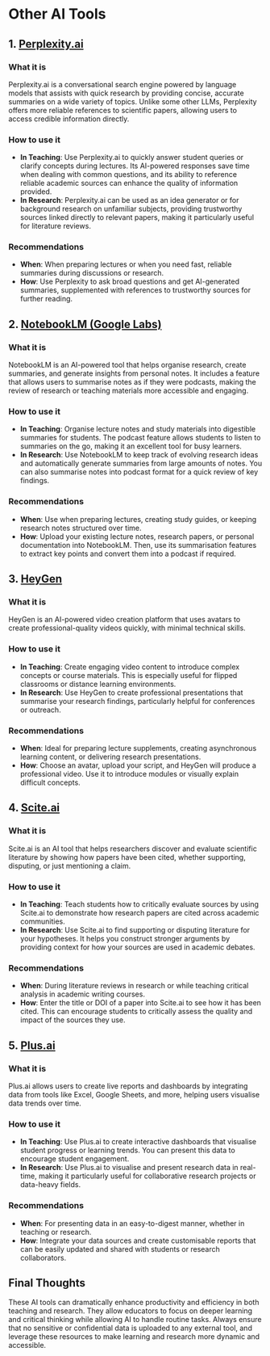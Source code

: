 # Other AI Tools 


## 1. [Perplexity.ai](https://www.perplexity.ai)

### What it is
Perplexity.ai is a conversational search engine powered by language models that assists with quick research by providing concise, accurate summaries on a wide variety of topics. Unlike some other LLMs, Perplexity offers more reliable references to scientific papers, allowing users to access credible information directly.

### How to use it
- **In Teaching**: Use Perplexity.ai to quickly answer student queries or clarify concepts during lectures. Its AI-powered responses save time when dealing with common questions, and its ability to reference reliable academic sources can enhance the quality of information provided.
- **In Research**: Perplexity.ai can be used as an idea generator or for background research on unfamiliar subjects, providing trustworthy sources linked directly to relevant papers, making it particularly useful for literature reviews.

### Recommendations
- **When**: When preparing lectures or when you need fast, reliable summaries during discussions or research.
- **How**: Use Perplexity to ask broad questions and get AI-generated summaries, supplemented with references to trustworthy sources for further reading.



## 2. [NotebookLM (Google Labs)](https://www.notebooklm.google/)

### What it is
NotebookLM is an AI-powered tool that helps organise research, create summaries, and generate insights from personal notes. It includes a feature that allows users to summarise notes as if they were podcasts, making the review of research or teaching materials more accessible and engaging.

### How to use it
- **In Teaching**: Organise lecture notes and study materials into digestible summaries for students. The podcast feature allows students to listen to summaries on the go, making it an excellent tool for busy learners.
- **In Research**: Use NotebookLM to keep track of evolving research ideas and automatically generate summaries from large amounts of notes. You can also summarise notes into podcast format for a quick review of key findings.

### Recommendations
- **When**: Use when preparing lectures, creating study guides, or keeping research notes structured over time.
- **How**: Upload your existing lecture notes, research papers, or personal documentation into NotebookLM. Then, use its summarisation features to extract key points and convert them into a podcast if required.



## 3. [HeyGen](https://www.heygen.com)

### What it is
HeyGen is an AI-powered video creation platform that uses avatars to create professional-quality videos quickly, with minimal technical skills.

### How to use it
- **In Teaching**: Create engaging video content to introduce complex concepts or course materials. This is especially useful for flipped classrooms or distance learning environments.
- **In Research**: Use HeyGen to create professional presentations that summarise your research findings, particularly helpful for conferences or outreach.

### Recommendations
- **When**: Ideal for preparing lecture supplements, creating asynchronous learning content, or delivering research presentations.
- **How**: Choose an avatar, upload your script, and HeyGen will produce a professional video. Use it to introduce modules or visually explain difficult concepts.



## 4. [Scite.ai](https://www.scite.ai)

### What it is
Scite.ai is an AI tool that helps researchers discover and evaluate scientific literature by showing how papers have been cited, whether supporting, disputing, or just mentioning a claim.

### How to use it
- **In Teaching**: Teach students how to critically evaluate sources by using Scite.ai to demonstrate how research papers are cited across academic communities.
- **In Research**: Use Scite.ai to find supporting or disputing literature for your hypotheses. It helps you construct stronger arguments by providing context for how your sources are used in academic debates.

### Recommendations
- **When**: During literature reviews in research or while teaching critical analysis in academic writing courses.
- **How**: Enter the title or DOI of a paper into Scite.ai to see how it has been cited. This can encourage students to critically assess the quality and impact of the sources they use.



## 5. [Plus.ai](https://www.plus.ai)

### What it is
Plus.ai allows users to create live reports and dashboards by integrating data from tools like Excel, Google Sheets, and more, helping users visualise data trends over time.

### How to use it
- **In Teaching**: Use Plus.ai to create interactive dashboards that visualise student progress or learning trends. You can present this data to encourage student engagement.
- **In Research**: Use Plus.ai to visualise and present research data in real-time, making it particularly useful for collaborative research projects or data-heavy fields.

### Recommendations
- **When**: For presenting data in an easy-to-digest manner, whether in teaching or research.
- **How**: Integrate your data sources and create customisable reports that can be easily updated and shared with students or research collaborators.



## Final Thoughts

These AI tools can dramatically enhance productivity and efficiency in both teaching and research. They allow educators to focus on deeper learning and critical thinking while allowing AI to handle routine tasks. Always ensure that no sensitive or confidential data is uploaded to any external tool, and leverage these resources to make learning and research more dynamic and accessible.
